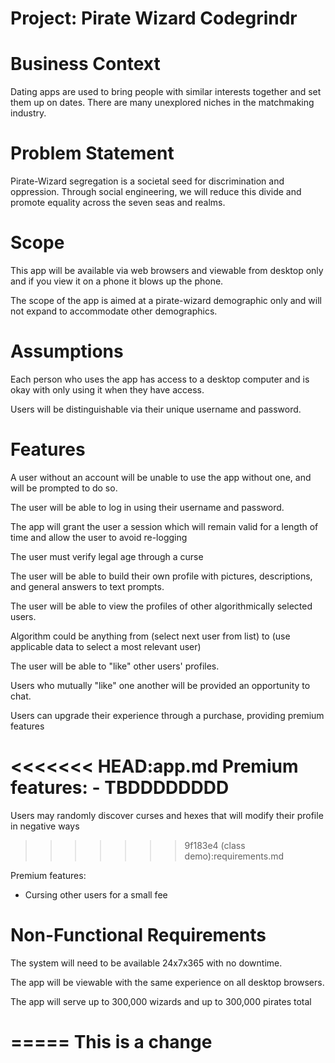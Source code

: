 # Project: Pirate Wizard Codegrindr

# Business Context

Dating apps are used to bring people with similar interests together and set them up on dates. There are many unexplored niches in the matchmaking industry.

# Problem Statement

Pirate-Wizard segregation is a societal seed for discrimination and oppression. Through social engineering, we will reduce this divide and promote equality across the seven seas and realms.

# Scope

This app will be available via web browsers and viewable from desktop only and if you view it on a phone it blows up the phone.

The scope of the app is aimed at a pirate-wizard demographic only and will not expand to accommodate other demographics.

# Assumptions 

Each person who uses the app has access to a desktop computer and is okay with only using it when they have access.

Users will be distinguishable via their unique username and password.

# Features

A user without an account will be unable to use the app without one, and will be prompted to do so.

The user will be able to log in using their username and password.

The app will grant the user a session which will remain valid for a length of time and allow the user to avoid re-logging

The user must verify legal age through a curse

The user will be able to build their own profile with pictures, descriptions, and general answers to text prompts.

The user will be able to view the profiles of other algorithmically selected users.

Algorithm could be anything from (select next user from list) to (use applicable data to select a most relevant user)

The user will be able to "like" other users' profiles.

Users who mutually "like" one another will be provided an opportunity to chat.

Users can upgrade their experience through a purchase, providing premium features

<<<<<<< HEAD:app.md
Premium features:
    - TBDDDDDDDD
=======
Users may randomly discover curses and hexes that will modify their profile in negative ways
>>>>>>> 9f183e4 (class demo):requirements.md

Premium features:
- Cursing other users for a small fee

# Non-Functional Requirements

The system will need to be available 24x7x365 with no downtime. 

The app will be viewable with the same experience on all desktop browsers.

The app will serve up to 300,000 wizards and up to 300,000 pirates total

=====
This is a change
=====
